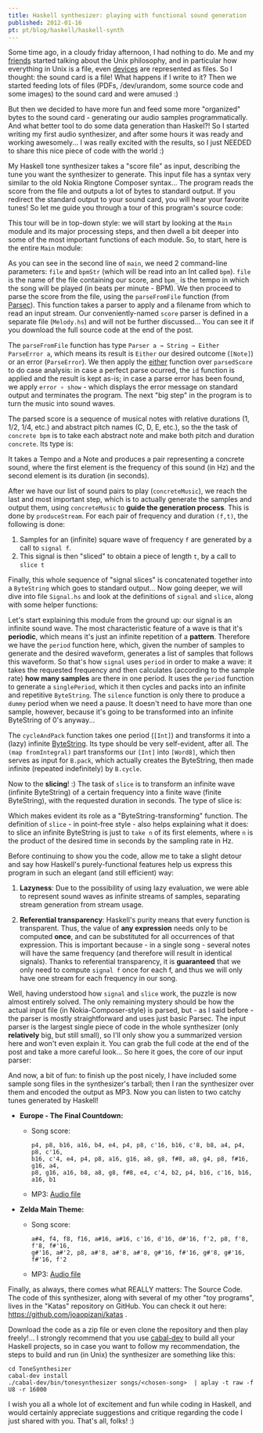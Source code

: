 ```yaml
---
title: Haskell synthesizer: playing with functional sound generation
published: 2012-01-16
pt: pt/blog/haskell/haskell-synth
---
```


Some time ago, in a cloudy friday afternoon, I had nothing to do.
Me and my [friends][1] started talking about the Unix philosophy,
and in particular how everything in Unix is a file, even [devices][2] are represented as files.
So I thought: the sound card is a file! What happens if I write to it?
Then we started feeding lots of files (PDFs, /dev/urandom, some source code and some images) to the sound card and were amused :)

But then we decided to have more fun and feed some more "organized" bytes to the sound card - generating our audio samples programmatically.
And what better tool to do some data generation than Haskel?!
So I started writing my first audio synthesizer, and after some hours it was ready and working awesomely...
I was really excited with the results, so I just NEEDED to share this nice piece of code with the world :)

My Haskell tone synthesizer takes a "score file" as input, describing the tune you want the synthesizer to generate.
This input file has a syntax very similar to the old Nokia Ringtone Composer syntax...
The program reads the score from the file and outputs a lot of bytes to standard output.
If you redirect the standard output to your sound card, you will hear your favorite tunes!
So let me guide you through a tour of this program's source code:

<!--more-->

This tour will be in top-down style: we will start by looking at the `Main` module and its major processing steps,
and then dwell a bit deeper into some of the most important functions of each module.
So, to start, here is the entire `Main` module:

<script src="http://gist-it.appspot.com/github/joaopizani/katas/blob/blog-05-2012/ToneSynthesizer/ToneSynthesizer.hs?footer=0"></script>

As you can see in the second line of `main`, we need 2 command-line parameters: `file` and `bpmStr` (which will be read into an Int called `bpm`).
`file` is the name of the file containing our score, and `bpm_` is the tempo in which the song will be played (in beats per minute - BPM).
We then proceed to parse the score from the file, using the `parseFromFile` function (from [Parsec][3]).
This function takes a parser to apply and a filename from which to read an input stream.
Our conveniently-named `score` parser is defined in a separate file (`Melody.hs`) and will not be further discussed...
You can see it if you download the full source code at the end of the post.

The `parseFromFile` function has type `Parser a → String → Either ParseError a`,
which means its result is `Either` our desired outcome (`[Note]`) or an error (`ParseError`).
We then apply the [either][4] function over `parsedScore` to do case analysis:
in case a perfect parse ocurred, the `id` function is applied and the result is kept as-is;
in case a parse error has been found, we apply `error ∘ show` - which displays the error message on standard output and terminates the program.
The next "big step" in the program is to turn the music into sound waves.

The parsed score is a sequence of musical notes with relative durations (1, 1/2, 1/4, etc.) and abstract pitch names (C, D, E, etc.),
so the the task of `concrete bpm` is to take each abstract note and make both pitch and duration `concrete`. Its type is:

<script src="http://gist-it.appspot.com/github/joaopizani/katas/blob/blog-05-2012/ToneSynthesizer/Parameters.hs?footer=0&slice=20:21"></script>

It takes a Tempo and a Note and produces a pair representing a concrete sound,
where the first element is the frequency of this sound (in Hz) and the second element is its duration (in seconds).

After we have our list of sound pairs to play (`concreteMusic`), we reach the last and most important step,
which is to actually generate the samples and output them, using `concreteMusic` to **guide the generation process**.
This is done by `produceStream`. For each pair of frequency and duration `(f,t)`, the following is done:

  1. Samples for an (infinite) square wave of frequency `f` are generated by a call to `signal f`.
  2. This signal is then "sliced" to obtain a piece of length `t`, by a call to `slice t`

Finally, this whole sequence of "signal slices" is concatenated together into a `ByteString` which goes to standard output...
Now going deeper, we will dive into file `Signal.hs` and look at the definitions of `signal` and `slice`, along with some helper functions:

<script src="http://gist-it.appspot.com/github/joaopizani/katas/blob/blog-05-2012/ToneSynthesizer/Signal.hs?footer=0&slice=8:"></script>

Let's start explaining this module from the ground up: our signal is an infinite sound wave.
The most characteristic feature of a wave is that it's **periodic**, which means it's just an infinite repetition of a **pattern**.
Therefore we have the `period` function here, which, given the number of samples to generate and the desired waveform,
generates a list of samples that follows this waveform. So that's how `signal` uses `period` in order to make a wave:
it takes the requested frequency and then calculates (according to the sample rate) **how many samples** are there in one period.
It uses the `period` function to generate a `singlePeriod`, which it then cycles and packs into an infinite and repetitive `ByteString`.
The `silence` function is only there to produce a `dummy` period when we need a pause.
It doesn't need to have more than one sample, however, because it's going to be transformed into an infinite ByteString of 0's anyway...

The `cycleAndPack` function takes one period (`[Int]`) and transforms it into a (lazy) infinite [ByteString][5].
Its type should be very self-evident, after all.
The `(map fromIntegral)` part transforms our `[Int]` into `[Word8]`, which then serves as input for `B.pack`,
which actually creates the ByteString, then made infinite (repeated indefinitely) by `B.cycle`.

Now to the **slicing**! :)
The task of `slice` is to transform an infinite wave (infinite ByteString) of a certain frequency into a finite wave (finite ByteString),
with the requested duration in seconds. The type of slice is:

<script src="http://gist-it.appspot.com/github/joaopizani/katas/blob/blog-05-2012/ToneSynthesizer/Signal.hs?footer=0&slice=8:9"></script>

Which makes evident its role as a "ByteString-transforming" function.
The definition of `slice` - in point-free style - also helps explaining what it does:
to slice an infinite ByteString is just to `take n` of its first elements, where `n` is the product of the desired time in seconds by the sampling rate in Hz.

Before continuing to show you the code,
allow me to take a slight detour and say how Haskell's purely-functional features
help us express this program in such an elegant (and still efficient) way:

  1. **Lazyness**: Due to the possibility of using lazy evaluation, we were able to represent sound waves as infinite streams of samples,
     separating stream generation from stream usage.

  2. **Referential transparency**: Haskell's purity means that every function is transparent.
     Thus, the value of **any expression** needs only to be computed **once**, and can be substituted for all occurrences of that expression.
     This is important because - in a single song - several notes will have the same frequency (and therefore will result in identical signals).
     Thanks to referential transparency, it is **guaranteed** that we only need to compute `signal f` once for each f,
     and thus we will only have one stream for each frequency in our song.

Well, having understood how `signal` and `slice` work, the puzzle is now almost entirely solved.
The only remaining mystery should be how the actual input file (in Nokia-Composer-style) is parsed,
but - as I said before - the parser is mostly straightforward and uses just basic Parsec.
The input parser is the largest single piece of code in the whole synthesizer (only **relatively** big, but still small),
so I'll only show you a summarized version here and won't even explain it.
You can grab the full code at the end of the post and take a more careful look...
So here it goes, the core of our input parser:

<script src="http://gist-it.appspot.com/github/joaopizani/katas/blob/blog-05-2012/ToneSynthesizer/Melody.hs?footer=0&slice=18:25"></script>

<script src="http://gist-it.appspot.com/github/joaopizani/katas/blob/blog-05-2012/ToneSynthesizer/Melody.hs?footer=0&slice=59:"></script>

And now, a bit of fun: to finish up the post nicely, I have included some sample song files in the synthesizer's tarball;
then I ran the synthesizer over them and encoded the output as MP3.
Now you can listen to two catchy tunes generated by Haskell!

  * **Europe - The Final Countdown:**
      + Song score:

            p4, p8, b16, a16, b4, e4, p4, p8, c'16, b16, c'8, b8, a4, p4, p8, c'16,
            b16, c'4, e4, p4, p8, a16, g16, a8, g8, f#8, a8, g4, p8, f#16, g16, a4,
            p8, g16, a16, b8, a8, g8, f#8, e4, c'4, b2, p4, b16, c'16, b16, a16, b1

      + MP3: [Audio file](/files/other/2012-01_finalcountdown.mp3)

  * **Zelda Main Theme:**
      + Song score:

            a#4, f4, f8, f16, a#16, a#16, c'16, d'16, d#'16, f'2, p8, f'8, f'8, f#'16,
            g#'16, a#'2, p8, a#'8, a#'8, a#'8, g#'16, f#'16, g#'8, g#'16,  f#'16, f'2

      + MP3: [Audio file](/files/other/2012-01_zelda.mp3)

Finally, as always, there comes what REALLY matters: The Source Code.
The code of this synthesizer, along with several of my other "toy programs", lives in the "Katas" repository on GitHub.
You can check it out here: <https://github.com/joaopizani/katas> .

Download the code as a zip file or even clone the repository and then play freely!...
I strongly recommend that you use [cabal-dev][6] to build all your Haskell projects,
so in case you want to follow my recommendation, the steps to build and run (in Unix) the synthesizer are something like this:

    cd ToneSynthesizer
    cabal-dev install
    ./cabal-dev/bin/tonesynthesizer songs/<chosen-song>  | aplay -t raw -f U8 -r 16000

I wish you all a whole lot of excitement and fun while coding in Haskell,
and would certainly appreciate suggestions and critique regarding the code I just shared with you.
That's all, folks! :)

[1]: <http://pet.inf.ufsc.br/membros>
[2]: <http://en.wikipedia.org/wiki/Device_file>
[3]: <http://hackage.haskell.org/package/parsec-3.1.2>
[4]: <https://hackage.haskell.org/package/base-4.7.0.2/docs/Data-Either.html>
[5]: <http://hackage.haskell.org/package/bytestring-0.9.2.0>
[6]: <http://hackage.haskell.org/package/cabal-dev>
